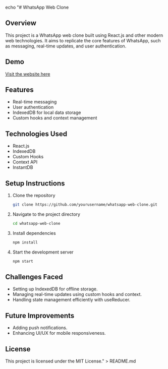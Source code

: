 echo "# WhatsApp Web Clone

## Overview
This project is a WhatsApp web clone built using React.js and other modern web technologies. It aims to replicate the core features of WhatsApp, such as messaging, real-time updates, and user authentication.

## Demo
[Visit the website here](https://chat-app-foto-owl-ai.vercel.app/)


## Features
- Real-time messaging
- User authentication
- IndexedDB for local data storage
- Custom hooks and context management

## Technologies Used
- React.js
- IndexedDB
- Custom Hooks
- Context API
- InstantDB

## Setup Instructions
1. Clone the repository
    ```bash
    git clone https://github.com/yourusername/whatsapp-web-clone.git
    ```
2. Navigate to the project directory
    ```bash
    cd whatsapp-web-clone
    ```
3. Install dependencies
    ```bash
    npm install
    ```
4. Start the development server
    ```bash
    npm start
    ```

## Challenges Faced
- Setting up IndexedDB for offline storage.
- Managing real-time updates using custom hooks and context.
- Handling state management efficiently with useReducer.

## Future Improvements
- Adding push notifications.
- Enhancing UI/UX for mobile responsiveness.

## License
This project is licensed under the MIT License." > README.md
